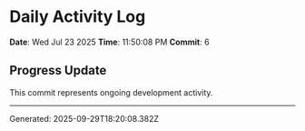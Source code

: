 # Daily Activity Log

**Date**: Wed Jul 23 2025
**Time**: 11:50:08 PM
**Commit**: 6

## Progress Update

This commit represents ongoing development activity.

---
Generated: 2025-09-29T18:20:08.382Z
